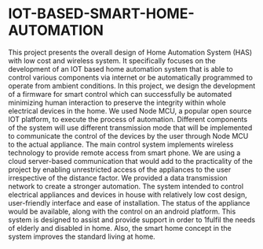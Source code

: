 

# IOT-BASED-SMART-HOME-AUTOMATION
This project presents the overall design of Home Automation System (HAS) with low 
cost and wireless system. It specifically focuses on the development of an IOT based home 
automation system that is able to control various components via internet or be automatically 
programmed to operate from ambient conditions. In this project, we design the development 
of a firmware for smart control which can successfully be automated minimizing human 
interaction to preserve the integrity within whole electrical devices in the home. We used 
Node MCU, a popular open source IOT platform, to execute the process of automation. 
Different components of the system will use different transmission mode that will be 
implemented to communicate the control of the devices by the user through Node MCU to 
the actual appliance. The main control system implements wireless technology to provide 
remote access from smart phone. We are using a cloud server-based communication that 
would add to the practicality of the project by enabling unrestricted access of the appliances 
to the user irrespective of the distance factor. We provided a data transmission network to 
create a stronger automation. The system intended to control electrical appliances and 
devices in house with relatively low cost design, user-friendly interface and ease of 
installation. The status of the appliance would be available, along with the control on an 
android platform. This system is designed to assist and provide support in order to 1fulfil the 
needs of elderly and disabled in home. Also, the smart home concept in the system improves 
the standard living at home.
